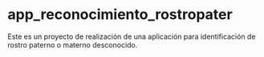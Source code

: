# app_reconocimiento_rostropater
Este es un proyecto de realización de una aplicación para identificación de rostro paterno o materno desconocido.
